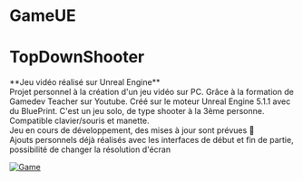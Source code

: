 # GameUE
<h1>TopDownShooter</h1>
**Jeu vidéo réalisé sur Unreal Engine** </br>
Projet personnel à la création d'un jeu vidéo sur PC. Grâce à la formation de Gamedev Teacher sur Youtube.
Créé sur le moteur Unreal Engine 5.1.1 avec du BluePrint. C'est un jeu solo, de type shooter à la 3ème personne. Compatible clavier/souris et manette. </br>
Jeu en cours de développement, des mises à jour sont prévues 🚧 </br>
Ajouts personnels déjà réalisés avec les interfaces de début et fin de partie, possibilité de changer la résolution d'écran

[![Game](https://img.youtube.com/vi/TJ2mi7FuY3A/0.jpg)](https://www.youtube.com/watch?v=TJ2mi7FuY3A)
